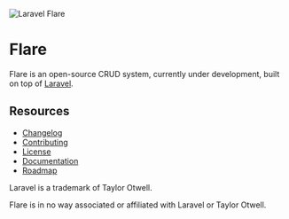 ![Laravel Flare](https://raw.githubusercontent.com/laravelflare/flare/master/docs/logo.png)

# Flare
Flare is an open-source CRUD system, currently under development, built on top of [Laravel](https://github.com/laravel/laravel).



## Resources

- [Changelog](CHANGELOG.md)
- [Contributing](CONTRIBUTING.md)
- [License](LICENSE.md)
- [Documentation](docs/0-DOCUMENTATION.md)
- [Roadmap](ROADMAP.md)




Laravel is a trademark of Taylor Otwell.

Flare is in no way associated or affiliated with Laravel or Taylor Otwell.